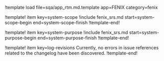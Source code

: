 !template load file=sqa/app_rtm.md.template app=FENIX category=fenix

!template! item key=system-scope
!include fenix_srs.md start=system-scope-begin end=system-scope-finish
!template-end!

!template! item key=system-purpose
!include fenix_srs.md start=system-purpose-begin end=system-purpose-finish
!template-end!

!template! item key=log-revisions
Currently, no errors in issue references related to the changelog have been discovered.
!template-end!
